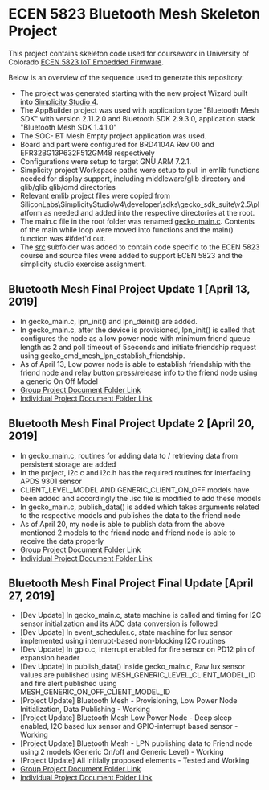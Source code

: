 # ECEN 5823 Bluetooth Mesh Skeleton Project

This project contains skeleton code used for coursework in University of Colorado [ECEN 5823 IoT Embedded Firmware](https://sites.google.com/colorado.edu/ecen5823/home).

Below is an overview of the sequence used to generate this repository:
* The project was generated starting with the new project Wizard built into [Simplicity Studio 4](https://www.silabs.com/products/development-tools/software/simplicity-studio).  
* The AppBuilder project was used with application type "Bluetooth Mesh SDK" with version 2.11.2.0 and Bluetooth SDK 2.9.3.0, application stack "Bluetooth Mesh SDK 1.4.1.0"
* The SOC- BT Mesh Empty project application was used.
* Board and part were configured for BRD4104A Rev 00 and EFR32BG13P632F512GM48 respectively
* Configurations were setup to target GNU ARM 7.2.1.
* Simplicity project Workspace paths were setup to pull in emlib functions needed for display support, including middleware/glib directory and glib/glib glib/dmd directories
* Relevant emlib project files were copied from SiliconLabs\SimplicityStudio\v4\developer\sdks\gecko_sdk_suite\v2.5\platform as needed and added into the respective directories at the root.
* The main.c file in the root folder was renamed [gecko_main.c](gecko_main.c).  Contents of the main while loop were moved into functions and the main() function was #ifdef'd out.
* The [src](src) subfolder was added to contain code specific to the ECEN 5823 course and source files were added to support ECEN 5823 and the simplicity studio exercise assignment.


## Bluetooth Mesh Final Project Update 1 [April 13, 2019]

* In gecko_main.c, lpn_init() and lpn_deinit() are added.
* In gecko_main.c, after the device is provisioned, lpn_init() is called that configures the node as a low power node with minimum friend queue length as 2 and poll 
timeout of 5seconds and initiate friendship request using gecko_cmd_mesh_lpn_establish_friendship.
* As of April 13, Low power node is able to establish friendship with the friend node and relay button press/release info to the friend node using a generic On Off 
Model
* [Group Project Document Folder Link](https://drive.google.com/drive/u/0/folders/19pP2BnPFkOunKWceiNoMzz06ycwfbmVY)
* [Individual Project Document Folder Link](https://drive.google.com/drive/u/0/folders/13ImMufIetzgHsnXX1L5a2Kr49Aut80EE) 

## Bluetooth Mesh Final Project Update 2 [April 20, 2019]

* In gecko_main.c, routines for adding data to / retrieving data from persistent storage are added
* In the project, i2c.c and i2c.h has the required routines for interfacing APDS 9301 sensor
* CLIENT_LEVEL_MODEL AND GENERIC_CLIENT_ON_OFF models have been added and accordingly the .isc file is modified to add these models
* In gecko_main.c, publish_data() is added which takes arguments related to the respective models and publishes the data to the friend node
* As of April 20, my node is able to publish data from the above mentioned 2 models to the friend node and friend node is able to receive the data properly
* [Group Project Document Folder Link](https://drive.google.com/drive/u/0/folders/19pP2BnPFkOunKWceiNoMzz06ycwfbmVY)
* [Individual Project Document Folder Link](https://drive.google.com/drive/u/0/folders/13ImMufIetzgHsnXX1L5a2Kr49Aut80EE)

## Bluetooth Mesh Final Project Final Update [April 27, 2019]

* [Dev Update] In gecko_main.c, state machine is called and timing for I2C sensor initialization and its ADC data conversion is followed
* [Dev Update] In event_scheduler.c, state machine for lux sensor implemented using interrupt-based non-blocking I2C routines
* [Dev Update] In gpio.c, Interrupt enabled for fire sensor on PD12 pin of expansion header
* [Dev Update] In publish_data() inside gecko_main.c, Raw lux sensor values are published using MESH_GENERIC_LEVEL_CLIENT_MODEL_ID and fire alert published using 
MESH_GENERIC_ON_OFF_CLIENT_MODEL_ID
* [Project Update] Bluetooth Mesh - Provisioning, Low Power Node Initialization, Data Publishing - Working
* [Project Update] Bluetooth Mesh Low Power Node - Deep sleep enabled, I2C based lux sensor and GPIO-interrupt based sensor - Working
* [Project Update] Bluetooth Mesh - LPN publishing data to Friend node using 2 models (Generic On/off and Generic Level) - Working
* [Project Update] All initially proposed elements - Tested and Working
* [Group Project Document Folder Link](https://drive.google.com/drive/u/0/folders/19pP2BnPFkOunKWceiNoMzz06ycwfbmVY)
* [Individual Project Document Folder Link](https://drive.google.com/drive/u/0/folders/13ImMufIetzgHsnXX1L5a2Kr49Aut80EE)

